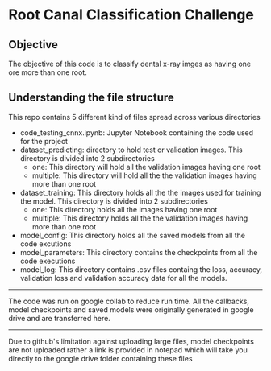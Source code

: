 # Root Canal Classification Challenge

## Objective
The objective of this code is to classify dental x-ray imges as having one ore more than one root.

## Understanding the file structure
This repo contains 5 different kind of files spread across various directories

 - code_testing_cnnx.ipynb: Jupyter Notebook containing the code used for the project
 - dataset_predicting: directory to hold test or validation images. This directory is divided into 2 subdirectories
    - one: This directory will hold all the validation images having one root
    - multiple: This directory will hold all the the validation images having more than one root
-  dataset_training: This directory holds all the the images used for training the model. This directory is divided into 2 subdirectories
    - one: This directory holds all the images having one root
    - multiple: This directory holds all the the validation images having more than one root
- model_config: This directory holds all the saved models from all the code excutions
- model_parameters: This directory contains the checkpoints from all the code executions
- model_log: This directory contains .csv files containg the loss, accuracy, validation loss and validation accuracy data for all the models.

---
The code was run on google collab to reduce run time. All the callbacks, model checkpoints and saved models were originally generated in google drive and are transferred here.

---

Due to github's limitation against uploading large files, model checkpoints are not uploaded rather a link is provided in notepad which will take you directly to the google drive folder containing these files